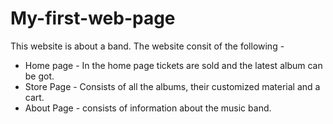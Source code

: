 # My-first-web-page
This website is about a band.
The website consit of the following - 
* Home page - In the home page tickets are sold and the latest album can be got.
* Store Page - Consists of all the albums, their customized material and a cart.
* About Page - consists of information about the music band.
